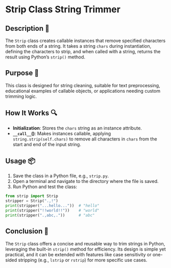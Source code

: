# Strip Class String Trimmer

## Description 📝

The `Strip` class creates callable instances that remove specified characters from both ends of a string.
It takes a string `chars` during instantiation, defining the characters to strip, and when called with a string, returns the result using Python’s `strip()` method.

## Purpose 🎯

This class is designed for string cleaning, suitable for text preprocessing, educational examples of callable objects, or applications needing custom trimming logic.

## How It Works 🔍

-   **Initialization**: Stores the `chars` string as an instance attribute.
-   **`__call__`()**: Makes instances callable, applying `string.strip(self.chars)` to remove all characters in `chars` from the start and end of the input string.

## Usage 📦

1. Save the class in a Python file, e.g., `strip.py`.
2. Open a terminal and navigate to the directory where the file is saved.
3. Run Python and test the class:

```python
from strip import Strip
stripper = Strip(".,!")
print(stripper("...hello..."))  # "hello"
print(stripper("!!world!!"))    # "world"
print(stripper(".,abc,."))      # "abc"
```

## Conclusion 🚀

The `Strip` class offers a concise and reusable way to trim strings in Python, leveraging the built-in `strip()` method for efficiency.
Its design is simple yet practical, and it can be extended with features like case sensitivity or one-sided stripping (e.g., `lstrip` or `rstrip`) for more specific use cases.
